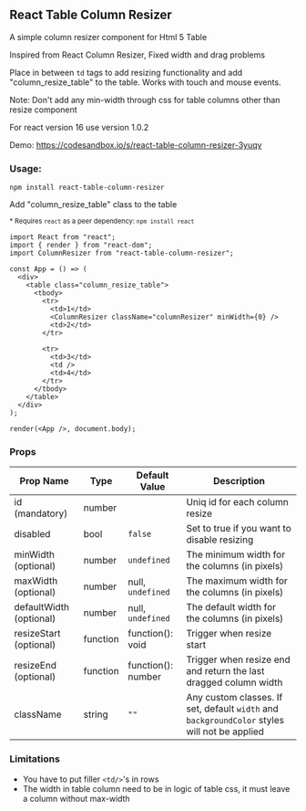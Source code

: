 ## React Table Column Resizer 
A simple column resizer component for Html 5 Table

Inspired from  React Column Resizer, Fixed width and drag problems

Place in between `td` tags to add resizing functionality and add "column_resize_table" to the table. Works with touch and mouse events. 

Note: Don't add any min-width through css for table columns other than resize component

For react version 16 use version 1.0.2


Demo: https://codesandbox.io/s/react-table-column-resizer-3yuqv

### Usage: 

`npm install react-table-column-resizer`

Add "column_resize_table" class to the table

<sup>* Requires `react` as a peer dependency: `npm install react`</sup>


```
import React from "react";
import { render } from "react-dom";
import ColumnResizer from "react-table-column-resizer";

const App = () => (
  <div>
    <table class="column_resize_table">
      <tbody>
        <tr>
          <td>1</td>
          <ColumnResizer className="columnResizer" minWidth={0} />
          <td>2</td>
        </tr>

        <tr>
          <td>3</td>
          <td />
          <td>4</td>
        </tr>
      </tbody>
    </table>
  </div>
);

render(<App />, document.body);
```

### Props

| Prop Name  | Type | Default Value | Description |
| ------------- | ------------- | ------------- | ------------- |
| id (mandatory) | number |  | Uniq id for each column resize  |
| disabled | bool | `false` | Set to true if you want to disable resizing |
| minWidth (optional) | number | `undefined` | The minimum width for the columns (in pixels) |
| maxWidth (optional) | number | null, `undefined` | The maximum width for the columns (in pixels) |
| defaultWidth (optional) | number | null, `undefined` | The default width for the columns (in pixels) |
| resizeStart (optional) | function | function(): void | Trigger when resize start |
| resizeEnd (optional) | function | function(): number | Trigger when resize end and return the last dragged column width |
| className | string | `""` | Any custom classes. If set, default `width` and `backgroundColor` styles will not be applied |


### Limitations
- You have to put filler `<td/>`'s in rows
- The width in table column need to be in logic of table css, it must leave a column without max-width
